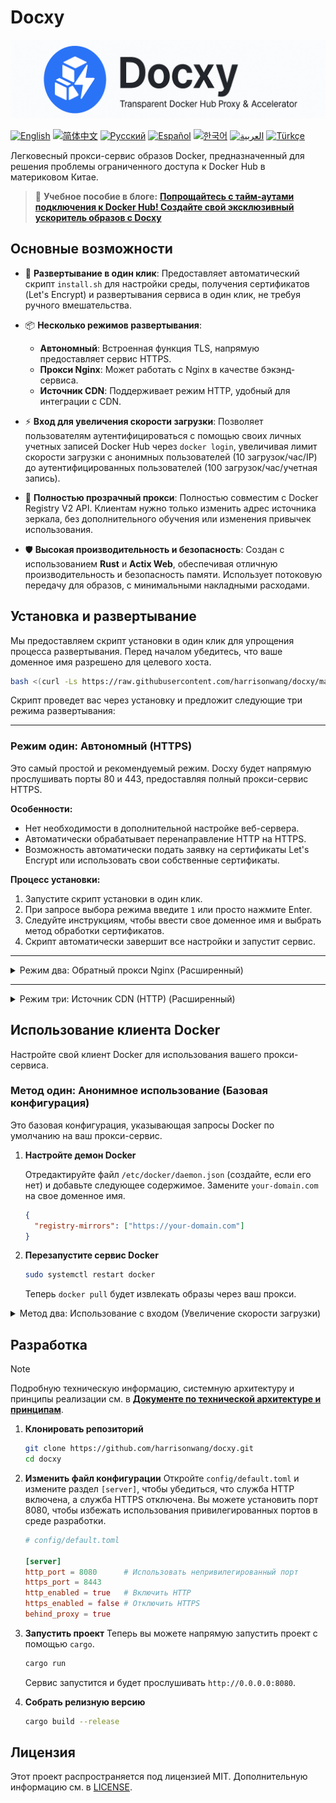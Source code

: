 # Docxy

![og-image](og-image.png)

[![English](https://img.shields.io/badge/English-Click-orange)](README_EN.md)
[![简体中文](https://img.shields.io/badge/简体中文-点击查看-blue)](README.md)
[![Русский](https://img.shields.io/badge/Русский-Нажмите-orange)](README_RU.md)
[![Español](https://img.shields.io/badge/Español-Clic-blue)](README_ES.md)
[![한국어](https://img.shields.io/badge/한국어-클릭-orange)](README_KR.md)
[![العربية](https://img.shields.io/badge/العربية-انقر-blue)](README_AR.md)
[![Türkçe](https://img.shields.io/badge/Türkçe-Tıkla-orange)](README_TR.md)

Легковесный прокси-сервис образов Docker, предназначенный для решения проблемы ограниченного доступа к Docker Hub в материковом Китае.

> 📢 **Учебное пособие в блоге:** [**Попрощайтесь с тайм-аутами подключения к Docker Hub! Создайте свой эксклюзивный ускоритель образов с Docxy**](https://voxsay.com/posts/docxy-docker-proxy-tutorial-for-china/)

## Основные возможности

*   🚀 **Развертывание в один клик**: Предоставляет автоматический скрипт `install.sh` для настройки среды, получения сертификатов (Let's Encrypt) и развертывания сервиса в один клик, не требуя ручного вмешательства.

*   📦 **Несколько режимов развертывания**:
    *   **Автономный**: Встроенная функция TLS, напрямую предоставляет сервис HTTPS.
    *   **Прокси Nginx**: Может работать с Nginx в качестве бэкэнд-сервиса.
    *   **Источник CDN**: Поддерживает режим HTTP, удобный для интеграции с CDN.

*   ⚡ **Вход для увеличения скорости загрузки**: Позволяет пользователям аутентифицироваться с помощью своих личных учетных записей Docker Hub через `docker login`, увеличивая лимит скорости загрузки с анонимных пользователей (10 загрузок/час/IP) до аутентифицированных пользователей (100 загрузок/час/учетная запись).

*   💎 **Полностью прозрачный прокси**: Полностью совместим с Docker Registry V2 API. Клиентам нужно только изменить адрес источника зеркала, без дополнительного обучения или изменения привычек использования.

*   🛡️ **Высокая производительность и безопасность**: Создан с использованием **Rust** и **Actix Web**, обеспечивая отличную производительность и безопасность памяти. Использует потоковую передачу для образов, с минимальными накладными расходами.

## Установка и развертывание

Мы предоставляем скрипт установки в один клик для упрощения процесса развертывания. Перед началом убедитесь, что ваше доменное имя разрешено для целевого хоста.

```bash
bash <(curl -Ls https://raw.githubusercontent.com/harrisonwang/docxy/main/install.sh)
```

Скрипт проведет вас через установку и предложит следующие три режима развертывания:

---

### Режим один: Автономный (HTTPS)

Это самый простой и рекомендуемый режим. Docxy будет напрямую прослушивать порты 80 и 443, предоставляя полный прокси-сервис HTTPS.

**Особенности:**
- Нет необходимости в дополнительной настройке веб-сервера.
- Автоматически обрабатывает перенаправление HTTP на HTTPS.
- Возможность автоматически подать заявку на сертификаты Let's Encrypt или использовать свои собственные сертификаты.

**Процесс установки:**
1.  Запустите скрипт установки в один клик.
2.  При запросе выбора режима введите `1` или просто нажмите Enter.
3.  Следуйте инструкциям, чтобы ввести свое доменное имя и выбрать метод обработки сертификатов.
4.  Скрипт автоматически завершит все настройки и запустит сервис.

---

<details>
<summary>Режим два: Обратный прокси Nginx (Расширенный)</summary>

### Режим два: Обратный прокси Nginx

Этот режим подходит, если у вас уже есть Nginx и вы хотите централизованно управлять веб-сервисами через него.

**Особенности:**
- Nginx обрабатывает шифрование HTTPS и управление сертификатами, а Docxy работает как обычный HTTP-бэкэнд.
- Docxy работает как бэкэнд-сервис HTTP на указанном порту (например, 9000).
- Удобно для интеграции с другими сервисами.

**Процесс установки:**
1.  Запустите скрипт установки в один клик.
2.  При запросе выбора режима введите `2`.
3.  Следуйте инструкциям, чтобы ввести свое доменное имя, порт прослушивания бэкэнда Docxy и информацию о сертификате.
4.  Скрипт автоматически сгенерирует для вас пример файла конфигурации Nginx. Вам нужно будет вручную добавить его в свою конфигурацию Nginx и перезагрузить сервис Nginx.

</details>

---

<details>
<summary>Режим три: Источник CDN (HTTP) (Расширенный)</summary>

### Режим три: Источник CDN (HTTP)

Этот режим подходит, если вы хотите использовать Docxy в качестве источника для CDN для достижения лучшего глобального ускорения.

**Особенности:**
- Docxy прослушивает только порты HTTP.
- Поставщик CDN обрабатывает запросы HTTPS и сертификаты.
- Docxy доверяет и обрабатывает заголовки `X-Forwarded-*` для правильной идентификации IP-адреса клиента и протокола.

**Процесс установки:**
1.  Запустите скрипт установки в один клик.
2.  При запросе выбора режима введите `3`.
3.  Следуйте инструкциям, чтобы ввести порт HTTP, который должен прослушивать Docxy.
4.  Настройте свой сервис CDN, чтобы он указывал на адрес и порт сервиса Docxy.

</details>


## Использование клиента Docker

Настройте свой клиент Docker для использования вашего прокси-сервиса.

### Метод один: Анонимное использование (Базовая конфигурация)

Это базовая конфигурация, указывающая запросы Docker по умолчанию на ваш прокси-сервис.

1.  **Настройте демон Docker**

    Отредактируйте файл `/etc/docker/daemon.json` (создайте, если его нет) и добавьте следующее содержимое. Замените `your-domain.com` на свое доменное имя.

    ```json
    {
      "registry-mirrors": ["https://your-domain.com"]
    }
    ```

2.  **Перезапустите сервис Docker**

    ```bash
    sudo systemctl restart docker
    ```
    Теперь `docker pull` будет извлекать образы через ваш прокси.

<details>
<summary>Метод два: Использование с входом (Увеличение скорости загрузки)</summary>

Этот метод позволяет получить более высокую скорость загрузки образов, войдя в свою учетную запись Docker Hub, в дополнение к анонимному использованию.

1.  **Завершите базовую настройку**

    Убедитесь, что вы выполнили все шаги в **Методе один**.

2.  **Войдите в прокси-сервис**

    Используйте команду `docker login` и введите свое имя пользователя и пароль Docker Hub.

    ```bash
    docker login your-domain.com
    ```

3.  **Синхронизируйте информацию об аутентификации**

    После успешного входа вам нужно вручную отредактировать файл `~/.docker/config.json`. Скопируйте информацию `auth`, сгенерированную для `your-domain.com`, и вставьте ее для `https://index.docker.io/v1/`.

    До изменения:
    ```json
    {
        "auths": {
            "your-domain.com": {
                "auth": "aBcDeFgHiJkLmNoPqRsTuVwXyZ..."
            }
        }
    }
    ```

    После изменения:
    ```json
    {
        "auths": {
            "your-domain.com": {
                "auth": "aBcDeFgHiJkLmNoPqRsTuVwXyZ..."
            },
            "https://index.docker.io/v1/": {
                "auth": "aBcDeFgHiJkLmNoPqRsTuVwXyZ..."
            }
        }
    }
    ```
    После сохранения файла ваши запросы `docker pull` будут отправляться как аутентифицированный пользователь, что позволит использовать более высокие лимиты скорости.

</details>

## Разработка

> [!NOTE]
> Подробную техническую информацию, системную архитектуру и принципы реализации см. в [**Документе по технической архитектуре и принципам**](docs/ARCHITECTURE.md).

1.  **Клонировать репозиторий**
    ```bash
    git clone https://github.com/harrisonwang/docxy.git
    cd docxy
    ```

2.  **Изменить файл конфигурации**
    Откройте `config/default.toml` и измените раздел `[server]`, чтобы убедиться, что служба HTTP включена, а служба HTTPS отключена. Вы можете установить порт 8080, чтобы избежать использования привилегированных портов в среде разработки.

    ```toml
    # config/default.toml

    [server]
    http_port = 8080      # Использовать непривилегированный порт
    https_port = 8443
    http_enabled = true   # Включить HTTP
    https_enabled = false # Отключить HTTPS
    behind_proxy = true
    ```

3.  **Запустить проект**
    Теперь вы можете напрямую запустить проект с помощью `cargo`.
    ```bash
    cargo run
    ```
    Сервис запустится и будет прослушивать `http://0.0.0.0:8080`.

4.  **Собрать релизную версию**
    ```bash
    cargo build --release
    ```

## Лицензия

Этот проект распространяется под лицензией MIT. Дополнительную информацию см. в [LICENSE](LICENSE).